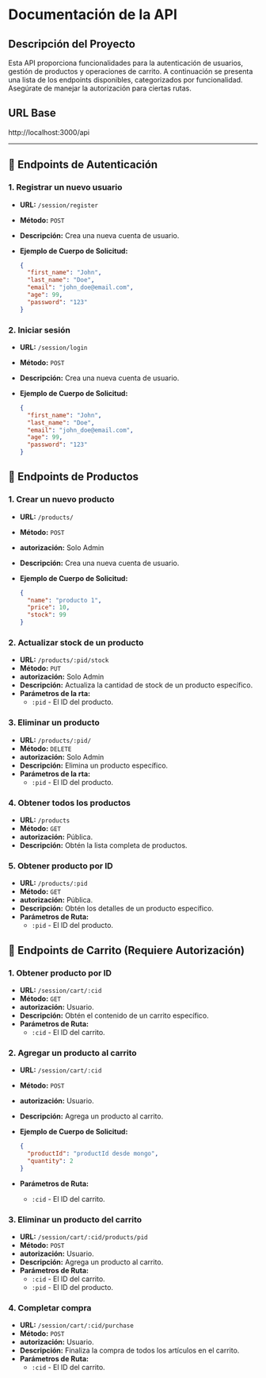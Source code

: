 # Documentación de la API

## Descripción del Proyecto

Esta API proporciona funcionalidades para la autenticación de usuarios, gestión de productos y operaciones de carrito. A continuación se presenta una lista de los endpoints disponibles, categorizados por funcionalidad. Asegúrate de manejar la autorización para ciertas rutas.

## URL Base

http://localhost:3000/api

---

## 📑 **Endpoints de Autenticación**

### 1. **Registrar un nuevo usuario**

- **URL:** `/session/register`
- **Método:** `POST`
- **Descripción:** Crea una nueva cuenta de usuario.
- **Ejemplo de Cuerpo de Solicitud:**

  ```json
  {
    "first_name": "John",
    "last_name": "Doe",
    "email": "john_doe@email.com",
    "age": 99,
    "password": "123"
  }
  ```

### 2. **Iniciar sesión**

- **URL:** `/session/login`
- **Método:** `POST`
- **Descripción:** Crea una nueva cuenta de usuario.
- **Ejemplo de Cuerpo de Solicitud:**

  ```json
  {
    "first_name": "John",
    "last_name": "Doe",
    "email": "john_doe@email.com",
    "age": 99,
    "password": "123"
  }
  ```

## 🛒 **Endpoints de Productos**

### 1. **Crear un nuevo producto**

- **URL:** `/products/`
- **Método:** `POST`
- **autorización:** Solo Admin
- **Descripción:** Crea una nueva cuenta de usuario.
- **Ejemplo de Cuerpo de Solicitud:**

  ```json
  {
    "name": "producto 1",
    "price": 10,
    "stock": 99
  }
  ```

### 2. **Actualizar stock de un producto**

- **URL:** `/products/:pid/stock`
- **Método:** `PUT`
- **autorización:** Solo Admin
- **Descripción:** Actualiza la cantidad de stock de un producto específico.
- **Parámetros de la rta:**
  - `:pid` - El ID del producto.

### 3. **Eliminar un producto**

- **URL:** `/products/:pid/`
- **Método:** `DELETE`
- **autorización:** Solo Admin
- **Descripción:** Elimina un producto específico.
- **Parámetros de la rta:**
  - `:pid` - El ID del producto.

### 4. **Obtener todos los productos**

- **URL:** `/products`
- **Método:** `GET`
- **autorización:** Pública.
- **Descripción:** Obtén la lista completa de productos.

### 5. **Obtener producto por ID**

- **URL:** `/products/:pid`
- **Método:** `GET`
- **autorización:** Pública.
- **Descripción:** Obtén los detalles de un producto específico.
- **Parámetros de Ruta:**
  - `:pid` - El ID del producto.

## 🛒 **Endpoints de Carrito (Requiere Autorización)**

### 1. **Obtener producto por ID**

- **URL:** `/session/cart/:cid`
- **Método:** `GET`
- **autorización:** Usuario.
- **Descripción:** Obtén el contenido de un carrito específico.
- **Parámetros de Ruta:**
  - `:cid` - El ID del carrito.

### 2. **Agregar un producto al carrito**

- **URL:** `/session/cart/:cid`
- **Método:** `POST`
- **autorización:** Usuario.
- **Descripción:** Agrega un producto al carrito.
- **Ejemplo de Cuerpo de Solicitud:**

  ```json
  {
    "productId": "productId desde mongo",
    "quantity": 2
  }
  ```
- **Parámetros de Ruta:**
  - `:cid` - El ID del carrito.

### 3. **Eliminar un producto del carrito**

- **URL:** `/session/cart/:cid/products/pid`
- **Método:** `POST`
- **autorización:** Usuario.
- **Descripción:** Agrega un producto al carrito.
- **Parámetros de Ruta:**
  - `:cid` - El ID del carrito.
  - `:pid` - El ID del producto.

### 4. **Completar compra**

- **URL:** `/session/cart/:cid/purchase`
- **Método:** `POST`
- **autorización:** Usuario.
- **Descripción:** Finaliza la compra de todos los artículos en el carrito.
- **Parámetros de Ruta:**
  - `:cid` - El ID del carrito.

